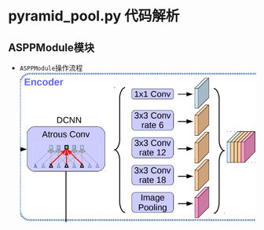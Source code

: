 # pyramid_pool.py 代码解析

## ASPPModule模块
* `ASPPModule`操作流程
![](../data/images/ASPPModule.png)
  


  